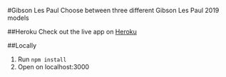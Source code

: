 #Gibson Les Paul
Choose between three different Gibson Les Paul 2019 models

##Heroku
Check out the live app on [Heroku](https://gibson-heroku.herokuapp.com/)

##Locally
1. Run `npm install`
2. Open on localhost:3000